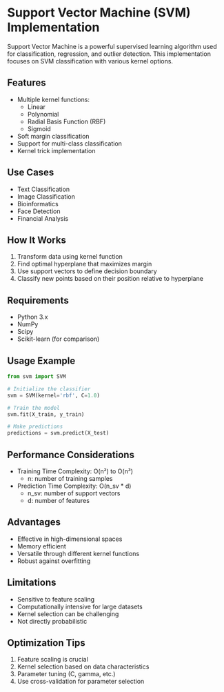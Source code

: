 # Support Vector Machine (SVM) Implementation

Support Vector Machine is a powerful supervised learning algorithm used for classification, regression, and outlier detection. This implementation focuses on SVM classification with various kernel options.

## Features
- Multiple kernel functions:
  - Linear
  - Polynomial
  - Radial Basis Function (RBF)
  - Sigmoid
- Soft margin classification
- Support for multi-class classification
- Kernel trick implementation

## Use Cases
- Text Classification
- Image Classification
- Bioinformatics
- Face Detection
- Financial Analysis

## How It Works
1. Transform data using kernel function
2. Find optimal hyperplane that maximizes margin
3. Use support vectors to define decision boundary
4. Classify new points based on their position relative to hyperplane

## Requirements
- Python 3.x
- NumPy
- Scipy
- Scikit-learn (for comparison)

## Usage Example
```python
from svm import SVM

# Initialize the classifier
svm = SVM(kernel='rbf', C=1.0)

# Train the model
svm.fit(X_train, y_train)

# Make predictions
predictions = svm.predict(X_test)
```

## Performance Considerations
- Training Time Complexity: O(n²) to O(n³)
  - n: number of training samples
- Prediction Time Complexity: O(n_sv * d)
  - n_sv: number of support vectors
  - d: number of features

## Advantages
- Effective in high-dimensional spaces
- Memory efficient
- Versatile through different kernel functions
- Robust against overfitting

## Limitations
- Sensitive to feature scaling
- Computationally intensive for large datasets
- Kernel selection can be challenging
- Not directly probabilistic

## Optimization Tips
1. Feature scaling is crucial
2. Kernel selection based on data characteristics
3. Parameter tuning (C, gamma, etc.)
4. Use cross-validation for parameter selection
